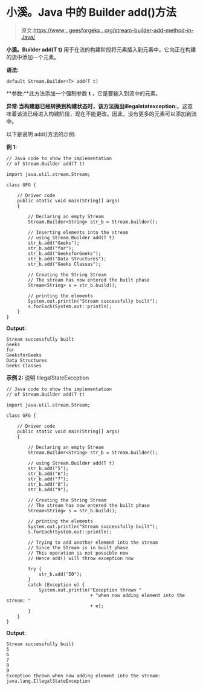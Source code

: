 # 小溪。Java 中的 Builder add()方法

> 原文:[https://www . geesforgeks . org/stream-builder-add-method-in-Java/](https://www.geeksforgeeks.org/stream-builder-add-method-in-java/)

**小溪。Builder add(T t)** 用于在流的构建阶段将元素插入到元素中。它向正在构建的流中添加一个元素。

**语法:**

```
default Stream.Builder<T> add(T t)
```

**参数:**此方法添加一个强制参数 **t** ，它是要输入到流中的元素。

**异常:**当构建器已经转换到构建状态时，该方法抛出**illegalstatexception:**。这意味着该流已经进入构建阶段，现在不能更改。因此，没有更多的元素可以添加到流中。

以下是说明 add()方法的示例:

**例 1:**

```
// Java code to show the implementation
// of Stream.Builder add(T t)

import java.util.stream.Stream;

class GFG {

    // Driver code
    public static void main(String[] args)
    {

        // Declaring an empty Stream
        Stream.Builder<String> str_b = Stream.builder();

        // Inserting elements into the stream
        // using Stream.Builder add(T t)
        str_b.add("Geeks");
        str_b.add("for");
        str_b.add("GeeksforGeeks");
        str_b.add("Data Structures");
        str_b.add("Geeks Classes");

        // Creating the String Stream
        // The stream has now entered the built phase
        Stream<String> s = str_b.build();

        // printing the elements
        System.out.println("Stream successfully built");
        s.forEach(System.out::println);
    }
}
```

**Output:**

```
Stream successfully built
Geeks
for
GeeksforGeeks
Data Structures
Geeks Classes

```

**示例 2:** 说明 IllegalStateException

```
// Java code to show the implementation
// of Stream.Builder add(T t)

import java.util.stream.Stream;

class GFG {

    // Driver code
    public static void main(String[] args)
    {

        // Declaring an empty Stream
        Stream.Builder<String> str_b = Stream.builder();

        // using Stream.Builder add(T t)
        str_b.add("5");
        str_b.add("6");
        str_b.add("7");
        str_b.add("8");
        str_b.add("9");

        // Creating the String Stream
        // The stream has now entered the built phase
        Stream<String> s = str_b.build();

        // printing the elements
        System.out.println("Stream successfully built");
        s.forEach(System.out::println);

        // Trying to add another element into the stream
        // Since the Stream is in built phase
        // This operation is not possible now
        // Hence add() will throw exception now

        try {
            str_b.add("50");
        }
        catch (Exception e) {
            System.out.println("Exception thrown "
                               + "when now adding element into the stream: "
                               + e);
        }
    }
}
```

**Output:**

```
Stream successfully built
5
6
7
8
9
Exception thrown when now adding element into the stream: java.lang.IllegalStateException

```